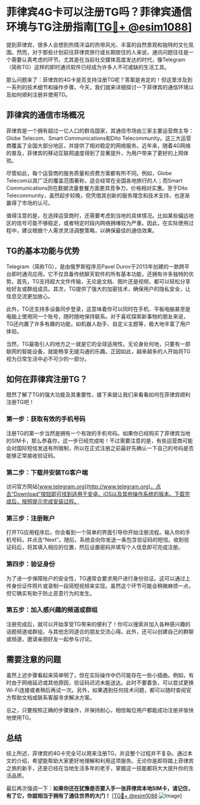 # 菲律宾4G卡可以注册TG吗？菲律宾通信环境与TG注册指南[[TG💪+ @esim1088](https://t.me/s/esim1088)]

提到菲律宾，很多人会想到热情洋溢的热带风光、丰富的自然景观和独特的文化氛围。然而，对于那些计划前往菲律宾旅行或长期居住的人来说，通讯问题往往是一个需要认真考虑的环节。尤其是在当前社交媒体高度发达的时代，像Telegram（简称TG）这样的即时通讯软件已经成为许多人不可或缺的生活工具。

那么问题来了：菲律宾的4G卡是否支持注册TG呢？答案是肯定的！但这里涉及到一系列的技术细节和操作步骤。今天，我们就来详细探讨一下菲律宾的通信环境以及如何顺利注册并使用TG。

## 菲律宾的通信市场概况

菲律宾是一个拥有超过一亿人口的群岛国家，其通信市场由三家主要运营商主导：Globe Telecom、Smart Communications和Dito Telecommunity。这三大运营商覆盖了全国大部分地区，并提供了相对稳定的网络服务。近年来，随着4G网络的普及，菲律宾的移动互联网速度得到了显著提升，为用户带来了更好的上网体验。

尽管如此，每个运营商的服务质量和资费方案都有所不同。例如，Globe Telecom以其广泛的覆盖范围著称，适合经常在全国各地旅行的人；而Smart Communications则在数据流量套餐方面更具竞争力，价格相对实惠。至于Dito Telecommunity，虽然起步较晚，但凭借其创新的服务理念和技术支持，也逐渐赢得了市场的认可。

值得注意的是，在选择运营商时，还需要考虑到当地的具体情况。比如某些偏远地区的信号可能不够稳定，或者特定时段内网络拥堵较为严重。因此，在实际使用过程中，建议根据个人需求灵活调整策略，以确保最佳的通信效果。

## TG的基本功能与优势

Telegram（简称TG），是由俄罗斯程序员Pavel Durov于2013年创建的一款跨平台即时通讯应用。它不仅具备传统聊天软件的所有基本功能，还拥有许多独特的优势。首先，TG支持超大文件传输，无论是文档、图片还是视频，都可以轻松分享给好友或群组成员。其次，TG提供了强大的加密技术，确保用户的隐私安全，让信息交流更加放心。

此外，TG还支持多设备同步登录，这意味着你可以同时在手机、平板电脑甚至是电脑上使用同一个账号，随时随地保持联系。对于喜欢探索新事物的朋友来说，TG还内置了许多有趣的功能，如机器人助手、自定义主题等，极大地丰富了用户体验。

当然，TG最吸引人的地方之一就是它的全球适用性。无论身处何地，只要有一部联网的智能设备，就能畅享无缝沟通的乐趣。正因如此，越来越多的人开始将TG视为日常生活中必不可少的一部分。

## 如何在菲律宾注册TG？

既然了解了TG的强大功能及其重要性，接下来就让我们来看看如何在菲律宾顺利注册TG吧！

### 第一步：获取有效的手机号码

注册TG的第一步当然是拥有一个有效的手机号码。如果你已经购买了菲律宾当地的SIM卡，那么恭喜你，这一步已经完成啦！不过需要注意的是，有些运营商可能会对国际短信发送有所限制，所以在正式注册之前最好先确认一下自己的号码是否能够正常接收验证码。

### 第二步：下载并安装TG客户端

访问官方网站[www.telegram.org](http://www.telegram.org)，点击“Download”按钮即可找到适用于安卓、iOS以及其他操作系统的版本。下载完成后，按照提示完成安装过程。

### 第三步：注册账户

打开TG应用程序后，你会看到一个简单的界面引导你开始注册流程。输入你的手机号码，并点击“Next”。随后，系统会向你发送一条包含验证码的短信。收到验证码后，将其填入相应的位置，然后设置密码并填写个人信息即可完成注册。

### 第四步：验证身份

为了进一步保障账户的安全性，TG通常会要求用户进行身份验证。这可以通过上传身份证件照片或录制一段简短视频来实现。虽然这个环节可能会稍微麻烦一点，但它确实有助于防止恶意行为的发生。

### 第五步：加入感兴趣的频道或群组

注册完成后，就可以开始享受TG带来的便利了！你可以搜索并加入各种感兴趣的话题频道或群组，与其他志同道合的朋友交流心得。此外，还可以创建自己的群聊或频道，邀请亲朋好友一起参与讨论。

## 需要注意的问题

虽然上述步骤看起来简单明了，但在实际操作中仍可能存在一些小插曲。例如，有时由于网络延迟或其他原因，验证码迟迟未能送达。此时不要着急，可以尝试更换Wi-Fi连接或者稍后再试一次。另外，如果遇到任何技术问题，都可以随时查阅官方帮助文档或联系客服寻求解决方案。

总之，只要按照正确的步骤操作，并保持耐心，相信每位用户都能成功注册并愉快地使用TG。

## 总结

综上所述，菲律宾的4G卡完全可以用来注册TG，并且整个过程并不复杂。通过本文的介绍，希望能帮助大家更好地理解和利用这项服务。无论你是即将踏上菲律宾之旅的新手，还是已经在当地生活多年的老手，掌握这一技能都将大大提升你的生活品质。

最后再次强调一下：**如果你还在犹豫是否要入手一张菲律宾本地SIM卡，请记住，有了它，你就相当于拥有了通往世界的大门！** [[TG💪+ @esim1088](https://t.me/s/esim1088) ![Image](https://i.postimg.cc/4NQfJmqS/Snipaste-2025-05-13-00-14-12.png)]